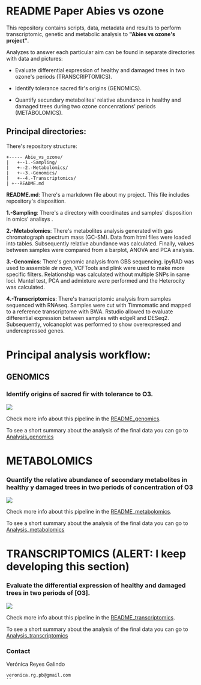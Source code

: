 # README Paper Abies vs ozone

This repository contains scripts, data, metadata and results to perform transcriptomic, genetic and metabolic analysis to **"Abies vs ozone's project"**.

Analyzes to answer each particular aim can be found in separate directories with data and pictures:

* Evaluate differential expression of healthy and damaged trees in two ozone's periods (TRANSCRIPTOMICS).

* Identify tolerance sacred fir's origins (GENOMICS).

* Quantify secundary metabolites' relative abundance in healthy and damaged trees during two ozone concenrations' periods (METABOLOMICS).

## Principal directories:

There's repository structure:

```
+----- Abie_vs_ozone/
|	+--1.-Sampling/
|	+--2.-Metabolomics/
|	+--3.-Genomics/
|	+--4.-Transcriptomics/
| +--README.md
```


**README.md**: There's a markdown file about my project. This file includes repository's disposition.

**1.-Sampling**: There's a directory with coordinates and samples' disposition in omics' analisys .

**2.-Metabolomics**: There's metabolites analysis generated with gas chromatograph spectrum mass (GC-SM). Data from html files were loaded into tables. Subsequently relative abundance was calculated. Finally, values between samples were compared from a barplot, ANOVA and PCA analysis.

**3.-Genomics**: There's genomic analysis from GBS sequencing. ipyRAD was used to assemble *de novo*, VCFTools and plink were used to make more specific filters. Relationship was calculated without multiple SNPs in same loci. Mantel test, PCA and admixture were performed and the Heterocity was calculated.

**4.-Transcriptomics**: There's transcriptomic analysis from samples sequenced with RNAseq. Samples were cut with Timmomatic and mapped to a reference transcriptome with BWA. Rstudio allowed to evaluate differential expression between samples with edgeR and DESeq2. Subsequently, volcanoplot was performed to show overexpressed and underexpressed genes.


# Principal analysis workflow:

## GENOMICS

### Identify origins of sacred fir with tolerance to O3.

![](5.-wonderful_images/Genomic_methods.png)

Check more info about this pipeline in the [README_genomics](https://github.com/VeroIarrachtai/Abies_religiosa_vs_ozone/tree/master/1.-GENOMICS/README_genomics.md).

To see a short summary about the analysis of the final data you can go to [Analysis_genomics](https://github.com/VeroIarrachtai/Abies_religiosa_vs_ozone/blob/master/4.-INFO_PROJECT/GENOMICS_ligth_analysis.md)

# METABOLOMICS

### Quantify the relative abundance of secondary metabolites in healthy y damaged trees in two periods of concentration of O3

![](5.-wonderful_images/Metabolomic_methods.png)

Check more info about this pipeline in the [README_metabolomics](https://github.com/VeroIarrachtai/Abies_religiosa_vs_ozone/tree/master/2.-METABOLOMICS/README_metabolomics.md).

To see a short summary about the analysis of the final data you can go to [Analysis_metabolomics](https://github.com/VeroIarrachtai/Abies_religiosa_vs_ozone/blob/master/4.-INFO_PROJECT/METABOLOMICS_ligth_analysis.md)

# TRANSCRIPTOMICS (ALERT: I keep developing this section)

### Evaluate the differential expression of healthy and damaged trees in two periods of [O3].



![](5.-wonderful_images/Transcriptomic_methods.png)

Check more info about this pipeline in the [README_transcriptomics](https://github.com/VeroIarrachtai/Abies_religiosa_vs_ozone/blob/master/3.-TRANSCRIPTOMICS/README_TRANSCRIPTOMICS.md).

To see a short summary about the analysis of the final data you can go to [Analysis_transcriptomics](https://github.com/VeroIarrachtai/Abies_religiosa_vs_ozone/blob/master/4.-INFO_PROJECT/TRANSCRIPTOMICS_ligth_analysis.md)

### Contact
Verónica Reyes Galindo
```
veronica.rg.pb@gmail.com
``
